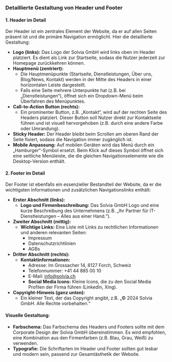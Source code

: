 ### Detaillierte Gestaltung von Header und Footer

#### **1. Header im Detail**
Der Header ist ein zentrales Element der Website, da er auf allen Seiten präsent ist und die primäre Navigation ermöglicht. Hier die detaillierte Gestaltung:

- **Logo (links):** Das Logo der Solvia GmbH wird links oben im Header platziert. Es dient als Link zur Startseite, sodass die Nutzer jederzeit zur Homepage zurückkehren können.
- **Hauptmenü (zentriert):** 
  - Die Hauptmenüpunkte (Startseite, Dienstleistungen, Über uns, Blog/News, Kontakt) werden in der Mitte des Headers in einer horizontalen Leiste dargestellt.
  - Falls eine Seite mehrere Unterpunkte hat (z.B. bei „Dienstleistungen“), öffnet sich ein Dropdown-Menü beim Überfahren des Menüpunktes.
- **Call-to-Action Button (rechts):** 
  - Ein prominenter Button, z.B. „Kontakt“, wird auf der rechten Seite des Headers platziert. Dieser Button soll Nutzer direkt zur Kontaktseite führen und ist visuell hervorgehoben (z.B. durch eine andere Farbe oder Umrandung).
- **Sticky Header:** Der Header bleibt beim Scrollen am oberen Rand der Seite fixiert, sodass die Navigation immer zugänglich ist.
- **Mobile Anpassung:** Auf mobilen Geräten wird das Menü durch ein „Hamburger“-Symbol ersetzt. Beim Klick auf dieses Symbol öffnet sich eine seitliche Menüleiste, die die gleichen Navigationselemente wie die Desktop-Version enthält.

#### **2. Footer im Detail**
Der Footer ist ebenfalls ein essenzieller Bestandteil der Website, da er die wichtigsten Informationen und zusätzlichen Navigationslinks enthält:

- **Erster Abschnitt (links):** 
  - **Logo und Firmenbeschreibung:** Das Solvia GmbH Logo und eine kurze Beschreibung des Unternehmens (z.B. „Ihr Partner für IT-Dienstleistungen – Alles aus einer Hand.“).
- **Zweiter Abschnitt (mittig):** 
  - **Wichtige Links:** Eine Liste mit Links zu rechtlichen Informationen und anderen relevanten Seiten:
    - Impressum
    - Datenschutzrichtlinien
    - AGBs
- **Dritter Abschnitt (rechts):** 
  - **Kontaktinformationen:** 
    - Adresse: Im Grossacher 14, 8127 Forch, Schweiz
    - Telefonnummer: +41 44 885 00 10
    - E-Mail: info@solvia.ch
    - **Social Media Icons:** Kleine Icons, die zu den Social Media Profilen der Firma führen (LinkedIn, Xing).
- **Copyright-Hinweis (ganz unten):**
  - Ein kleiner Text, der das Copyright angibt, z.B. „© 2024 Solvia GmbH. Alle Rechte vorbehalten.“
  
#### **Visuelle Gestaltung:**
- **Farbschema:** Das Farbschema des Headers und Footers sollte mit dem Corporate Design der Solvia GmbH übereinstimmen. Es wird empfohlen, eine Kombination aus den Firmenfarben (z.B. Blau, Grau, Weiß) zu verwenden.
- **Typografie:** Die Schriftarten im Header und Footer sollten gut lesbar und modern sein, passend zur Gesamtästhetik der Website.

